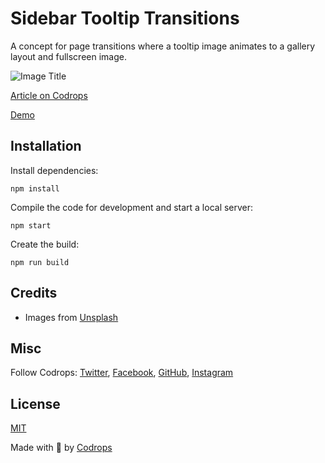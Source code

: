 # Sidebar Tooltip Transitions

A concept for page transitions where a tooltip image animates to a gallery layout and fullscreen image.

![Image Title](https://tympanus.net/codrops/wp-content/uploads/2022/12/Tooltip_feat.jpg)

[Article on Codrops](https://tympanus.net/codrops/?p=66204)

[Demo](http://tympanus.net/Development/TooltipTransition/)


## Installation

Install dependencies:

```
npm install
```

Compile the code for development and start a local server:

```
npm start
```

Create the build:

```
npm run build
```

## Credits

- Images from [Unsplash](https://unsplash.com/)

## Misc

Follow Codrops: [Twitter](http://www.twitter.com/codrops), [Facebook](http://www.facebook.com/codrops), [GitHub](https://github.com/codrops), [Instagram](https://www.instagram.com/codropsss/)

## License
[MIT](LICENSE)

Made with :blue_heart:  by [Codrops](http://www.codrops.com)





